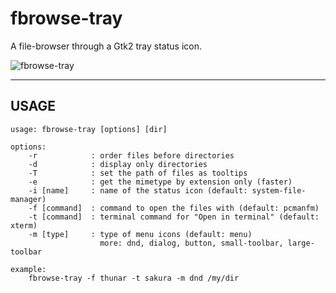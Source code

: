 fbrowse-tray
============

A file-browser through a Gtk2 tray status icon.

![fbrowse-tray](https://3.bp.blogspot.com/-J3sjyKKTRQw/U3U3UpTBmZI/AAAAAAAAQ8g/yIJXgEYBa8U/s1600/2014-05-16-005138_1920x1080_scrot.png)

----

## USAGE

```
usage: fbrowse-tray [options] [dir]

options:
    -r            : order files before directories
    -d            : display only directories
    -T            : set the path of files as tooltips
    -e            : get the mimetype by extension only (faster)
    -i [name]     : name of the status icon (default: system-file-manager)
    -f [command]  : command to open the files with (default: pcmanfm)
    -t [command]  : terminal command for "Open in terminal" (default: xterm)
    -m [type]     : type of menu icons (default: menu)
                    more: dnd, dialog, button, small-toolbar, large-toolbar

example:
    fbrowse-tray -f thunar -t sakura -m dnd /my/dir
```

